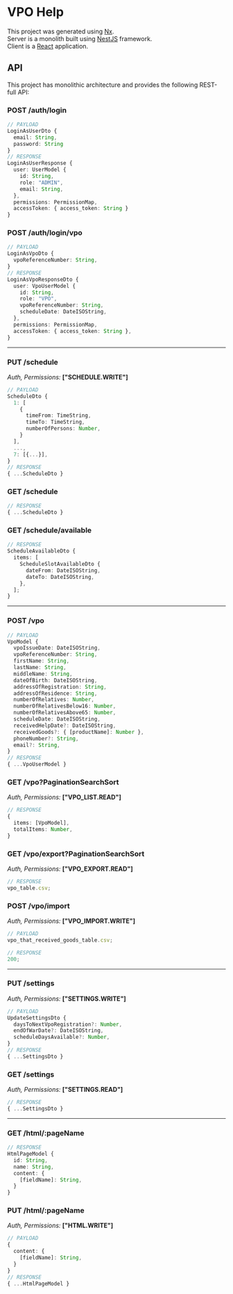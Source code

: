 # VPO Help

This project was generated using [Nx](https://nx.dev).\
Server is a monolith built using [NestJS](https://docs.nestjs.com/) framework.\
Client is a [React](https://reactjs.org/) application.

## API

This project has monolithic architecture and provides the following REST-full API:

### POST /auth/login

```ts
// PAYLOAD
LoginAsUserDto {
  email: String,
  password: String
}
// RESPONSE
LoginAsUserResponse {
  user: UserModel {
    id: String,
    role: "ADMIN",
    email: String,
  },
  permissions: PermissionMap,
  accessToken: { access_token: String }
}
```

### POST /auth/login/vpo

```ts
// PAYLOAD
LoginAsVpoDto {
  vpoReferenceNumber: String,
}
// RESPONSE
LoginAsVpoResponseDto {
  user: VpoUserModel {
    id: String,
    role: "VPO",
    vpoReferenceNumber: String,
    scheduleDate: DateISOString,
  },
  permissions: PermissionMap,
  accessToken: { access_token: String },
}
```

---

### PUT /schedule

_Auth, Permissions:_ **["SCHEDULE.WRITE"]**

```ts
// PAYLOAD
ScheduleDto {
  1: [
    {
      timeFrom: TimeString,
      timeTo: TimeString,
      numberOfPersons: Number,
    }
  ],
  ...,
  7: [{...}],
}
// RESPONSE
{ ...ScheduleDto }
```

### GET /schedule

```ts
// RESPONSE
{ ...ScheduleDto }
```

### GET /schedule/available

```ts
// RESPONSE
ScheduleAvailableDto {
  items: [
    ScheduleSlotAvailableDto {
      dateFrom: DateISOString,
      dateTo: DateISOString,
    },
  ];
}
```

---

### POST /vpo

```ts
// PAYLOAD
VpoModel {
  vpoIssueDate: DateISOString,
  vpoReferenceNumber: String,
  firstName: String,
  lastName: String,
  middleName: String,
  dateOfBirth: DateISOString,
  addressOfRegistration: String,
  addressOfResidence: String,
  numberOfRelatives: Number,
  numberOfRelativesBelow16: Number,
  numberOfRelativesAbove65: Number,
  scheduleDate: DateISOString,
  receivedHelpDate?: DateISOString,
  receivedGoods?: { [productName]: Number },
  phoneNumber?: String,
  email?: String,
}
// RESPONSE
{ ...VpoUserModel }
```

### GET /vpo?PaginationSearchSort

_Auth, Permissions:_ **["VPO_LIST.READ"]**

```ts
// RESPONSE
{
  items: [VpoModel],
  totalItems: Number,
}
```

### GET /vpo/export?PaginationSearchSort

_Auth, Permissions:_ **["VPO_EXPORT.READ"]**

```ts
// RESPONSE
vpo_table.csv;
```

### POST /vpo/import

_Auth, Permissions:_ **["VPO_IMPORT.WRITE"]**

```ts
// PAYLOAD
vpo_that_received_goods_table.csv;

// RESPONSE
200;
```

---

### PUT /settings

_Auth, Permissions:_ **["SETTINGS.WRITE"]**

```ts
// PAYLOAD
UpdateSettingsDto {
  daysToNextVpoRegistration?: Number,
  endOfWarDate?: DateISOString,
  scheduleDaysAvailable?: Number,
}
// RESPONSE
{ ...SettingsDto }
```

### GET /settings

_Auth, Permissions:_ **["SETTINGS.READ"]**

```ts
// RESPONSE
{ ...SettingsDto }
```

---

### GET /html/:pageName

```ts
// RESPONSE
HtmlPageModel {
  id: String,
  name: String,
  content: {
    [fieldName]: String,
  }
}
```

### PUT /html/:pageName

_Auth, Permissions:_ **["HTML.WRITE"]**

```ts
// PAYLOAD
{
  content: {
    [fieldName]: String,
  }
}
// RESPONSE
{ ...HtmlPageModel }
```
